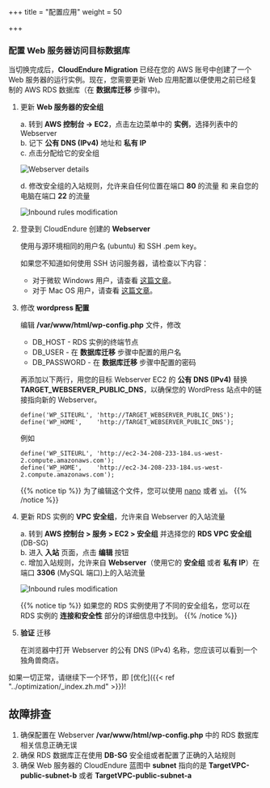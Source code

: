 +++
title = "配置应用"
weight = 50

+++

### 配置 Web 服务器访问目标数据库

当切换完成后，**CloudEndure Migration** 已经在您的 AWS 账号中创建了一个 Web 服务器的运行实例。现在，您需要更新 Web 应用配置以便使用之前已经复制的 AWS RDS 数据库（在 **数据库迁移** 步骤中)。


1. 更新 **Web 服务器的安全组**

    a. 转到 **AWS 控制台 -> EC2**，点击左边菜单中的 **实例**，选择列表中的 Webserver  
    b. 记下 **公有 DNS (IPv4)** 地址和 **私有 IP**  
    c. 点击分配给它的安全组  

    ![Webserver details](/ce/webserver_details.zh.png)

    d. 修改安全组的入站规则，允许来自任何位置在端口 **80** 的流量 和 来自您的电脑在端口 **22** 的流量    

    ![Inbound rules modification](/ce/edit_webserver_inbound_rules.zh.png)

2. 登录到 CloudEndure 创建的 **Webserver**  

    使用与源环境相同的用户名 (ubuntu) 和 SSH .pem key。

    如果您不知道如何使用 SSH 访问服务器，请检查以下内容：
     - 对于微软 Windows 用户，请查看 <a href="https://docs.aws.amazon.com/zh_cn/AWSEC2/latest/UserGuide/putty.html" target="_blank">这篇文章</a>。 
    - 对于 Mac OS 用户，请查看 <a href="https://docs.aws.amazon.com/quickstarts/latest/vmlaunch/step-2-connect-to-instance.html#sshclient" target="_blank">这篇文章</a>。

3. 修改 **wordpress 配置**

    编辑 **/var/www/html/wp-config.php** 文件，修改
    - DB_HOST - RDS 实例的终端节点
    - DB_USER - 在 **数据库迁移** 步骤中配置的用户名
    - DB_PASSWORD - 在 **数据库迁移** 步骤中配置的密码
    
    再添加以下两行，用您的目标 Webserver EC2 的 **公有 DNS (IPv4)** 替换 **TARGET_WEBSERVER_PUBLIC_DNS**，以确保您的 WordPress 站点中的链接指向新的 Webserver。
              
    ```
    define('WP_SITEURL', 'http://TARGET_WEBSERVER_PUBLIC_DNS');        
    define('WP_HOME',    'http://TARGET_WEBSERVER_PUBLIC_DNS');
    ```
    
    例如
    ```
    define('WP_SITEURL', 'http://ec2-34-208-233-184.us-west-2.compute.amazonaws.com');
    define('WP_HOME',    'http://ec2-34-208-233-184.us-west-2.compute.amazonaws.com');
   ```

    {{% notice tip %}}
为了编辑这个文件，您可以使用 <a href="https://www.howtoforge.com/linux-nano-command/" target="_blank">nano</a> 或者 <a href="https://www.washington.edu/computing/unix/vi.html" target="_blank">vi</a>。
{{% /notice %}}     

4. 更新 RDS 实例的 **VPC 安全组**，允许来自 Webserver 的入站流量

    a. 转到  **AWS 控制台 > 服务 > EC2 > 安全组** 并选择您的 **RDS VPC 安全组** (DB-SG)  
    b. 进入 **入站** 页面，点击 **编辑** 按钮     
    c. 增加入站规则，允许来自 **Webserver**（使用它的 **安全组** 或者 **私有 IP**）在端口 **3306** (MySQL 端口)上的入站流量
    
    ![Inbound rules modification](/ce/database_update_security_group.zh.png)

    {{% notice tip %}}
如果您的 RDS 实例使用了不同的安全组名，您可以在 RDS 实例的 **连接和安全性** 部分的详细信息中找到。
{{% /notice %}}     
    

5. **验证** 迁移

    在浏览器中打开 Webserver 的公有 DNS (IPv4) 名称，您应该可以看到一个独角兽商店。

如果一切正常，请继续下一个环节，即 [优化]({{< ref "../optimization/_index.zh.md" >}})!

## 故障排查

1. 确保配置在 Webserver **/var/www/html/wp-config.php** 中的 RDS 数据库相关信息正确无误
2. 确保 RDS 数据库正在使用 **DB-SG** 安全组或者配置了正确的入站规则
3. 确保 Web 服务器的 CloudEndure 蓝图中 **subnet** 指向的是 **TargetVPC-public-subnet-b** 或者 **TargetVPC-public-subnet-a**
